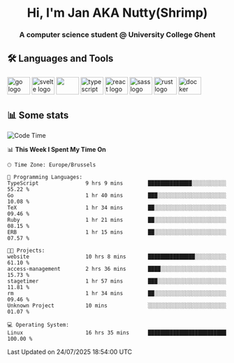 <h1 align="center">Hi, I'm Jan AKA Nutty(Shrimp)</h1>
<h3 align="center">A computer science student @ University College Ghent</h3>

<h2 align="left">🛠️ Languages and Tools</h2>

###

<div align="left">
  <img src="https://cdn.jsdelivr.net/gh/devicons/devicon/icons/go/go-original.svg" height="40" width="52" alt="go logo"  />
  <img src="https://cdn.jsdelivr.net/gh/devicons/devicon@latest/icons/svelte/svelte-original.svg"  height="40" width="52" alt="svelte logo" />
  <img src="https://cdn.jsdelivr.net/gh/devicons/devicon@latest/icons/tailwindcss/tailwindcss-original.svg" height="40" width="52" />
  <img src="https://cdn.jsdelivr.net/gh/devicons/devicon/icons/typescript/typescript-original.svg" height="40" width="52" alt="typescript logo"  />
  <img src="https://cdn.jsdelivr.net/gh/devicons/devicon/icons/react/react-original.svg" height="40" width="52" alt="react logo"  />
  <img src="https://cdn.jsdelivr.net/gh/devicons/devicon/icons/sass/sass-original.svg" height="40" width="52" alt="sass logo"  />
  <img src="https://cdn.jsdelivr.net/gh/devicons/devicon@latest/icons/rust/rust-original.svg" height="40" width="52" alt="rust logo" />
  <img src="https://cdn.jsdelivr.net/gh/devicons/devicon/icons/docker/docker-original.svg" height="40" width="52" alt="docker logo"  />
</div>

<h2>📊 Some stats</h2>

<!--START_SECTION:waka-->
![Code Time](http://img.shields.io/badge/Code%20Time-6%2C207%20hrs%2053%20mins-blue)

📊 **This Week I Spent My Time On** 

```text
🕑︎ Time Zone: Europe/Brussels

💬 Programming Languages: 
TypeScript               9 hrs 9 mins        ██████████████░░░░░░░░░░░   55.22 % 
Go                       1 hr 40 mins        ███░░░░░░░░░░░░░░░░░░░░░░   10.08 % 
TeX                      1 hr 34 mins        ██░░░░░░░░░░░░░░░░░░░░░░░   09.46 % 
Ruby                     1 hr 21 mins        ██░░░░░░░░░░░░░░░░░░░░░░░   08.15 % 
ERB                      1 hr 15 mins        ██░░░░░░░░░░░░░░░░░░░░░░░   07.57 % 

🐱‍💻 Projects: 
website                  10 hrs 8 mins       ███████████████░░░░░░░░░░   61.10 % 
access-management        2 hrs 36 mins       ████░░░░░░░░░░░░░░░░░░░░░   15.73 % 
stagetimer               1 hr 57 mins        ███░░░░░░░░░░░░░░░░░░░░░░   11.81 % 
rm                       1 hr 34 mins        ██░░░░░░░░░░░░░░░░░░░░░░░   09.46 % 
Unknown Project          10 mins             ░░░░░░░░░░░░░░░░░░░░░░░░░   01.07 % 

💻 Operating System: 
Linux                    16 hrs 35 mins      █████████████████████████   100.00 % 
```


 Last Updated on 24/07/2025 18:54:00 UTC
<!--END_SECTION:waka-->
